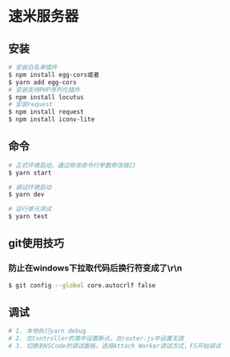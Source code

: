 # 速米服务器

## 安装
```bash
# 安装白名单插件
$ npm install egg-cors或者
$ yarn add egg-cors
# 安装支持PHP序列化插件
$ npm install locutus
# 安装request
$ npm install request
$ npm install iconv-lite
```

## 命令
```bash
# 正式环境启动，通过修改命令行参数修改端口
$ yarn start

# 调试环境启动
$ yarn dev

# 运行单元测试
$ yarn test
```
## git使用技巧
### 防止在windows下拉取代码后换行符变成了\r\n
```bash
$ git config --global core.autocrlf false
```

## 调试
```bash
# 1. 本地执行yarn debug
# 2. 在Controller的类中设置断点，在router.js中设置无效
# 3. 切换到VSCode的调试面板，选择Attach Worker调试方式，F5开始调试
```